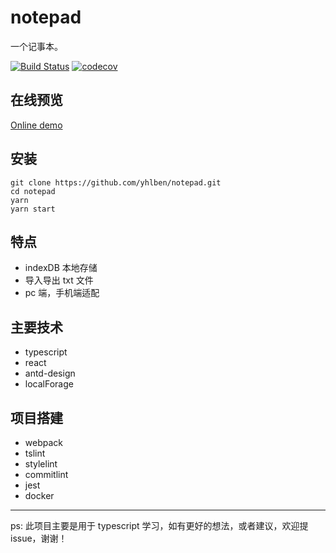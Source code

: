 # notepad

一个记事本。

[![Build Status](https://www.travis-ci.org/yhlben/notepad.svg?branch=master)](https://www.travis-ci.org/yhlben/notepad)
[![codecov](https://codecov.io/gh/yhlben/notepad/branch/master/graph/badge.svg)](https://codecov.io/gh/yhlben/notepad)

## 在线预览

[Online demo](http://47.107.177.146:8083)

## 安装

```shell
git clone https://github.com/yhlben/notepad.git
cd notepad
yarn
yarn start
```

## 特点

- indexDB 本地存储
- 导入导出 txt 文件
- pc 端，手机端适配

## 主要技术

- typescript
- react
- antd-design
- localForage

## 项目搭建

- webpack
- tslint
- stylelint
- commitlint
- jest
- docker

---

ps: 此项目主要是用于 typescript 学习，如有更好的想法，或者建议，欢迎提 issue，谢谢！
